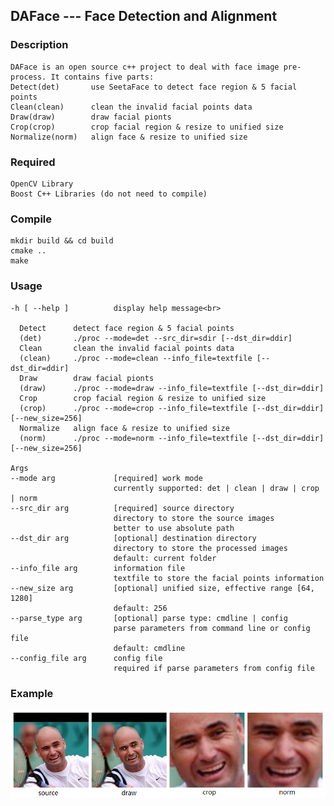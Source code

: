 ## DAFace --- Face Detection and Alignment

### Description
    DAFace is an open source c++ project to deal with face image pre-process. It contains five parts:
    Detect(det)       use SeetaFace to detect face region & 5 facial points
    Clean(clean)      clean the invalid facial points data
    Draw(draw)        draw facial pionts
    Crop(crop)        crop facial region & resize to unified size
    Normalize(norm)   align face & resize to unified size

### Required
    OpenCV Library
    Boost C++ Libraries (do not need to compile)

### Compile
    mkdir build && cd build
    cmake ..
    make

### Usage
    -h [ --help ]          display help message<br>

      Detect      detect face region & 5 facial points
      (det)       ./proc --mode=det --src_dir=sdir [--dst_dir=ddir]
      Clean       clean the invalid facial points data
      (clean)     ./proc --mode=clean --info_file=textfile [--dst_dir=ddir]
      Draw        draw facial pionts
      (draw)      ./proc --mode=draw --info_file=textfile [--dst_dir=ddir]
      Crop        crop facial region & resize to unified size
      (crop)      ./proc --mode=crop --info_file=textfile [--dst_dir=ddir] [--new_size=256]
      Normalize   align face & resize to unified size
      (norm)      ./proc --mode=norm --info_file=textfile [--dst_dir=ddir] [--new_size=256]

    Args
    --mode arg             [required] work mode
                           currently supported: det | clean | draw | crop | norm
    --src_dir arg          [required] source directory
                           directory to store the source images
                           better to use absolute path
    --dst_dir arg          [optional] destination directory
                           directory to store the processed images
                           default: current folder
    --info_file arg        information file
                           textfile to store the facial points information
    --new_size arg         [optional] unified size, effective range [64, 1280]
                           default: 256
    --parse_type arg       [optional] parse type: cmdline | config
                           parse parameters from command line or config file
                           default: cmdline
    --config_file arg      config file
                           required if parse parameters from config file

### Example
![example](./doc/example.png)
